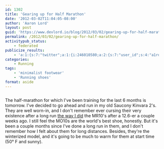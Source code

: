 ```yaml
---
id: 1302
title: 'Gearing up for Half Marathon'
date: '2012-03-02T11:04:05-08:00'
author: 'Aaron Lord'
layout: post
guid: 'https://www.devlord.io/blog/2012/03/02/gearing-up-for-half-marathon/'
permalink: /2012/03/02/gearing-up-for-half-marathon/
activitypub_status:
    - federated
publicize_results:
    - 'a:1:{s:7:"twitter";a:1:{i:246010580;a:2:{s:7:"user_id";s:4:"a1rd";s:7:"post_id";s:18:"175657763945463809";}}}'
categories:
    - Running
tags:
    - 'minimalist footwear'
    - 'Running shoes'
format: aside
---
```


<a href="/blog/wp-content/uploads/2011/12/20111226-120702.jpg"><img class="alignnone size-full" src="/blog/wp-content/uploads/2011/12/20111226-120702.jpg?w=584" alt="" /></a>

The half-marathon for which I've been training for the last 6 months is tomorrow. I've decided to go ahead and run in my old Saucony Kinvara 2's. They are well worn-in, and I don't remember ever cursing their very existence after a long run <a href="https://www.devlord.io/blog/2012/02/19/mr10-runners-world-editors-choice/">the way I did</a> the MR10's after a 12.6-er a couple weeks ago. I still feel the MO10s are the world's best shoe, honestly. But it's been a couple months since I've done a long run in them, and I don't remember how I felt about them for long distances. Besides, they're the winterized model, and it's going to be much to warm for them at start time (50° F and sunny).